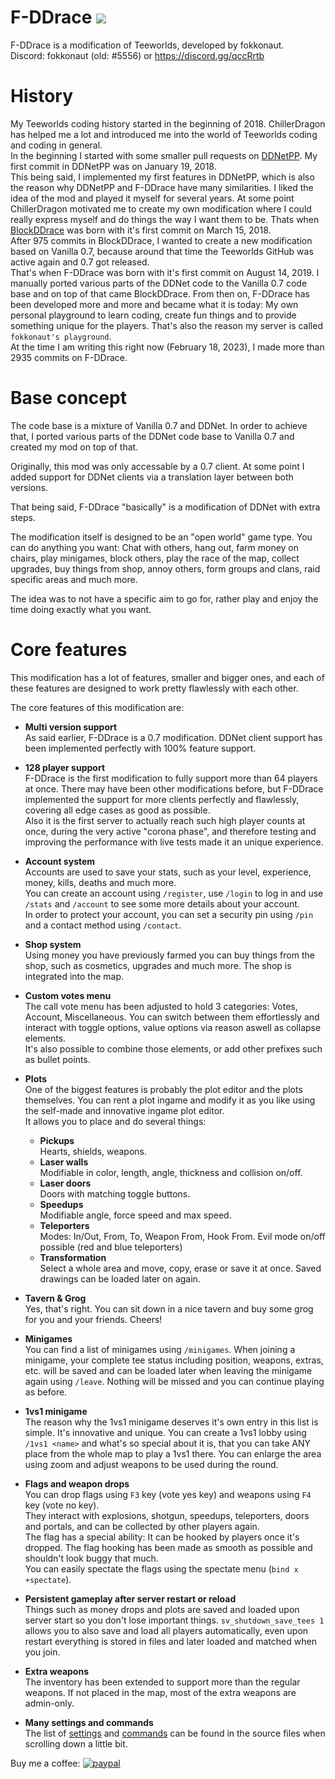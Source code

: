F-DDrace [![](https://github.com/fokkonaut/F-DDrace/workflows/Build/badge.svg)](https://github.com/fokkonaut/F-DDrace/actions?query=workflow%3ABuild+event%3Apush+branch%3AF-DDrace)
=========

F-DDrace is a modification of Teeworlds, developed by fokkonaut. <br>
Discord: fokkonaut (old: #5556) or https://discord.gg/qccRrtb
	
History
=======

My Teeworlds coding history started in the beginning of 2018. ChillerDragon has helped me a lot and introduced me into the world of Teeworlds coding and coding in general. <br>
In the beginning I started with some smaller pull requests on [DDNetPP](https://github.com/DDNetPP/DDNetPP). My first commit in DDNetPP was on January 19, 2018. <br>
This being said, I implemented my first features in DDNetPP, which is also the reason why DDNetPP and F-DDrace have many similarities. I liked the idea of the mod and played it myself for several years. At some point ChillerDragon motivated me to create my own modification where I could really express myself and do things the way I want them to be. Thats when [BlockDDrace](https://github.com/fokkonaut/BlockDDrace) was born with it's first commit on March 15, 2018. <br>
After 975 commits in BlockDDrace, I wanted to create a new modification based on Vanilla 0.7, because around that time the Teeworlds GitHub was active again and 0.7 got released. <br>
That's when F-DDrace was born with it's first commit on August 14, 2019. I manually ported various parts of the DDNet code to the Vanilla 0.7 code base and on top of that came BlockDDrace. From then on, F-DDrace has been developed more and more and became what it is today: My own personal playground to learn coding, create fun things and to provide something unique for the players. That's also the reason my server is called `fokkonaut's playground`. <br>
At the time I am writing this right now (February 18, 2023), I made more than 2935 commits on F-DDrace.

Base concept
============

The code base is a mixture of Vanilla 0.7 and DDNet. In order to achieve that, I ported various parts of the DDNet code base to Vanilla 0.7 and created my mod on top of that.

Originally, this mod was only accessable by a 0.7 client. At some point I added support for DDNet clients via a translation layer between both versions.

That being said, F-DDrace "basically" is a modification of DDNet with extra steps.

The modification itself is designed to be an "open world" game type. You can do anything you want: Chat with others, hang out, farm money on chairs, play minigames, block others, play the race of the map, collect upgrades, buy things from shop, annoy others, form groups and clans, raid specific areas and much more.

The idea was to not have a specific aim to go for, rather play and enjoy the time doing exactly what you want.

Core features
=============

This modification has a lot of features, smaller and bigger ones, and each of these features are designed to work pretty flawlessly with each other.

The core features of this modification are:

* **Multi version support** <br>
As said earlier, F-DDrace is a 0.7 modification. DDNet client support has been implemented perfectly with 100% feature support.

* **128 player support** <br>
F-DDrace is the first modification to fully support more than 64 players at once. There may have been other modifications before, but F-DDrace implemented the support for more clients perfectly and flawlessly, covering all edge cases as good as possible. <br>
Also it is the first server to actually reach such high player counts at once, during the very active "corona phase", and therefore testing and improving the performance with live tests made it an unique experience.

* **Account system** <br>
Accounts are used to save your stats, such as your level, experience, money, kills, deaths and much more. <br>
You can create an account using `/register`, use `/login` to log in and use `/stats` and `/account` to see some more details about your account. <br>
In order to protect your account, you can set a security pin using `/pin` and a contact method using `/contact`.

* **Shop system** <br>
Using money you have previously farmed you can buy things from the shop, such as cosmetics, upgrades and much more. The shop is integrated into the map.

* **Custom votes menu** <br>
The call vote menu has been adjusted to hold 3 categories: Votes, Account, Miscellaneous. You can switch between them effortlessly and interact with toggle options, value options via reason aswell as collapse elements.<br>
It's also possible to combine those elements, or add other prefixes such as bullet points.

* **Plots** <br>
One of the biggest features is probably the plot editor and the plots themselves. You can rent a plot ingame and modify it as you like using the self-made and innovative ingame plot editor. <br>
It allows you to place and do several things: <br>
	* **Pickups** <br>
	Hearts, shields, weapons.
	* **Laser walls** <br>
	Modifiable in color, length, angle, thickness and collision on/off.
	* **Laser doors** <br>
	Doors with matching toggle buttons.
	* **Speedups** <br>
	Modifiable angle, force speed and max speed.
	* **Teleporters** <br>
	Modes: In/Out, From, To, Weapon From, Hook From. Evil mode on/off possible (red and blue teleporters)
	* **Transformation** <br>
	Select a whole area and move, copy, erase or save it at once. Saved drawings can be loaded later on again.

* **Tavern & Grog** <br>
Yes, that's right. You can sit down in a nice tavern and buy some grog for you and your friends. Cheers!

* **Minigames** <br>
You can find a list of minigames using `/minigames`. When joining a minigame, your complete tee status including position, weapons, extras, etc. will be saved and can be loaded later when leaving the minigame again using `/leave`. Nothing will be missed and you can continue playing as before.

* **1vs1 minigame** <br>
The reason why the 1vs1 minigame deserves it's own entry in this list is simple. It's innovative and unique. You can create a 1vs1 lobby using `/1vs1 <name>` and what's so special about it is, that you can take ANY place from the whole map to play a 1vs1 there. You can enlarge the area using zoom and adjust weapons to be used during the round.

* **Flags and weapon drops** <br>
You can drop flags using `F3` key (vote yes key) and weapons using `F4` key (vote no key). <br>
They interact with explosions, shotgun, speedups, teleporters, doors and portals, and can be collected by other players again. <br>
The flag has a special ability: It can be hooked by players once it's dropped. The flag hooking has been made as smooth as possible and shouldn't look buggy that much. <br>
You can easily spectate the flags using the spectate menu (`bind x +spectate`).

* **Persistent gameplay after server restart or reload** <br>
Things such as money drops and plots are saved and loaded upon server start so you don't lose important things. `sv_shutdown_save_tees 1` allows you to also save and load all players automatically, even upon restart everything is stored in files and later loaded and matched when you join.

* **Extra weapons** <br>
The inventory has been extended to support more than the regular weapons. If not placed in the map, most of the extra weapons are admin-only.

* **Many settings and commands** <br>
The list of [settings](https://github.com/fokkonaut/F-DDrace/blob/F-DDrace/src/game/variables.h) and [commands](https://github.com/fokkonaut/F-DDrace/blob/F-DDrace/src/game/ddracecommands.h) can be found in the source files when scrolling down a little bit.

Buy me a coffee:
[![paypal](https://www.paypalobjects.com/en_US/i/btn/btn_donateCC_LG.gif)](https://www.paypal.me/fokkonaut)
